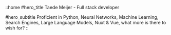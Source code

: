 ::home
#hero_title
Taede Meijer - Full stack developer

#hero_subtitle
Proficient in Python, Neural Networks, Machine Learning, Search Engines, Large Language Models, Nuxt & Vue, what more is there to wish for?
::
